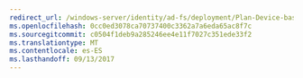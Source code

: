 ```yaml
---
redirect_url: /windows-server/identity/ad-fs/deployment/Plan-Device-based-Conditional-Access-on-Premises
ms.openlocfilehash: 0cc0ed3078ca70737400c3362a7a6eda65ac8f7c
ms.sourcegitcommit: c0504f1deb9a285246ee4e11f7027c351ede33f2
ms.translationtype: MT
ms.contentlocale: es-ES
ms.lasthandoff: 09/13/2017
---
```

